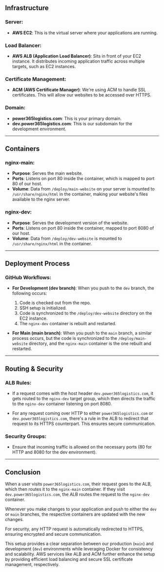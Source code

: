 ## **Infrastructure**

### **Server**: 
- **AWS EC2**: This is the virtual server where your applications are running.

### **Load Balancer**: 
- **AWS ALB (Application Load Balancer)**: Sits in front of your EC2 instance. It distributes incoming application traffic across multiple targets, such as EC2 instances. 

### **Certificate Management**: 
- **ACM (AWS Certificate Manager)**: We're using ACM to handle SSL certificates. This will allow our websites to be accessed over HTTPS.

### **Domain**: 
- **power365logistics.com**: This is your primary domain.
- **dev.power365logistics.com**: This is our subdomain for the development environment.

---

## **Containers**

### **nginx-main**:
- **Purpose**: Serves the main website.
- **Ports**: Listens on port 80 inside the container, which is mapped to port 80 of our host.
- **Volume**: Data from `/deploy/main-website` on your server is mounted to `/usr/share/nginx/html` in the container, making your website's files available to the nginx server.
  
### **nginx-dev**:
- **Purpose**: Serves the development version of the website.
- **Ports**: Listens on port 80 inside the container, mapped to port 8080 of our host.
- **Volume**: Data from `/deploy/dev-website` is mounted to `/usr/share/nginx/html` in the container.

---

## **Deployment Process**

### **GitHub Workflows**:

- **For Development (dev branch)**: When you push to the `dev` branch, the following occurs:
  1. Code is checked out from the repo.
  2. SSH setup is initialized.
  3. Code is synchronized to the `/deploy/dev-website` directory on the EC2 instance.
  4. The `nginx-dev` container is rebuilt and restarted.

- **For Main (main branch)**: When you push to the `main` branch, a similar process occurs, but the code is synchronized to the `/deploy/main-website` directory, and the `nginx-main` container is the one rebuilt and restarted.

---

## **Routing & Security**

### **ALB Rules**:
- If a request comes with the host header `dev.power365logistics.com`, it gets routed to the `nginx-dev` target group, which then directs the traffic to the `nginx-dev` container listening on port 8080.
  
- For any request coming over HTTP to either `power365logistics.com` or `dev.power365logistics.com`, there's a rule in the ALB to redirect that request to its HTTPS counterpart. This ensures secure communication.

### **Security Groups**: 
- Ensure that incoming traffic is allowed on the necessary ports (80 for HTTP and 8080 for the dev environment).

---

## **Conclusion**

When a user visits `power365logistics.com`, their request goes to the ALB, which then routes it to the `nginx-main` container. If they visit `dev.power365logistics.com`, the ALB routes the request to the `nginx-dev` container.

Whenever you make changes to your application and push to either the `dev` or `main` branches, the respective containers are updated with the new changes.

For security, any HTTP request is automatically redirected to HTTPS, ensuring encrypted and secure communication.

This setup provides a clear separation between our production (`main`) and development (`dev`) environments while leveraging Docker for consistency and scalability. AWS services like ALB and ACM further enhance the setup by providing efficient load balancing and secure SSL certificate management, respectively.
